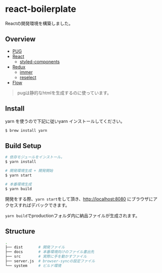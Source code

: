 # react-boilerplate

Reactの開発環境を構築しました。

## Overview
* [PUG](https://github.com/pugjs/pug)
* [React](https://github.com/facebook/react)
  * [styled-components](https://www.styled-components.com/)
* [Redux](https://github.com/reduxjs/redux)
  * [immer](https://github.com/immerjs/immer)
  * [reselect](https://github.com/reduxjs/reselect)
* [Flow](https://github.com/facebook/flow)

> pugは静的なhtmlを生成するのに使っています。

## Install

yarn を使うので下記に従いyarn インストールしてください。

```bash
$ brew install yarn
```

## Build Setup

```bash
# 依存モジュールをインストール。
$ yarn install

# 開発環境生成 + 開発開始
$ yarn start

# 本番環境生成
$ yarn build
```

開発をする際、`yarn start`をして頂き、[http://localhost:8080](http://localhost:8080) にブラウザにアクセスすればデバックできます。

`yarn build`でproductionフォルダ内に納品ファイルが生成されます。

## Structure

```sh
.
├── dist       # 開発ファイル
├── docs       # 本番環境向けのファイル書出先
├── src        # 実際に手を動かすファイル
├── server.js  # browser-syncの設定ファイル
└── system     # ビルド環境

```
